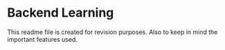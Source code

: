 #  Backend Learning
 This readme file is created for revision purposes.
Also to keep in mind the important features used.